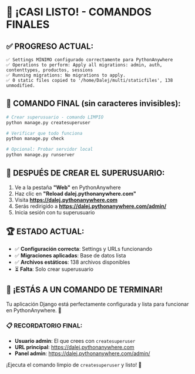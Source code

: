 # 🎉 ¡CASI LISTO! - COMANDOS FINALES

## ✅ PROGRESO ACTUAL:
```
✅ Settings MÍNIMO configurado correctamente para PythonAnywhere
✅ Operations to perform: Apply all migrations: admin, auth, contenttypes, productos, sessions
✅ Running migrations: No migrations to apply.
✅ 0 static files copied to '/home/Dalej/multi/staticfiles', 138 unmodified.
```

## 🚀 COMANDO FINAL (sin caracteres invisibles):

```bash
# Crear superusuario - comando LIMPIO
python manage.py createsuperuser

# Verificar que todo funciona
python manage.py check

# Opcional: Probar servidor local
python manage.py runserver
```

## 🎯 DESPUÉS DE CREAR EL SUPERUSUARIO:

1. Ve a la pestaña **"Web"** en PythonAnywhere
2. Haz clic en **"Reload dalej.pythonanywhere.com"**
3. Visita **https://dalej.pythonanywhere.com**
4. Serás redirigido a **https://dalej.pythonanywhere.com/admin/**
5. Inicia sesión con tu superusuario

## 🏆 ESTADO ACTUAL:
- ✅ **Configuración correcta**: Settings y URLs funcionando
- ✅ **Migraciones aplicadas**: Base de datos lista
- ✅ **Archivos estáticos**: 138 archivos disponibles
- ⏳ **Falta**: Solo crear superusuario

## 🎉 ¡ESTÁS A UN COMANDO DE TERMINAR!

Tu aplicación Django está perfectamente configurada y lista para funcionar en PythonAnywhere. 🚀

### 📋 RECORDATORIO FINAL:
- **Usuario admin**: El que crees con `createsuperuser`
- **URL principal**: https://dalej.pythonanywhere.com
- **Panel admin**: https://dalej.pythonanywhere.com/admin/

¡Ejecuta el comando limpio de `createsuperuser` y listo! 🎯
